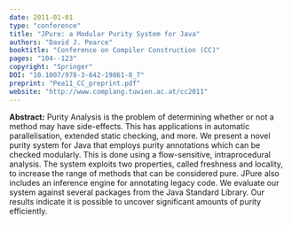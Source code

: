 ```yaml
---
date: 2011-01-01
type: "conference"
title: "JPure: a Modular Purity System for Java"
authors: "David J. Pearce"
booktitle: "Conference on Compiler Construction (CC)"
pages: "104--123"
copyright: "Springer"
DOI: "10.1007/978-3-642-19861-8_7"
preprint: "Pea11_CC_preprint.pdf"
website: "http://www.complang.tuwien.ac.at/cc2011"
---
```


**Abstract:** Purity Analysis is the problem of determining whether or not a method may have side-effects. This has applications in automatic parallelisation, extended static checking, and more. We present a novel purity system for Java that employs purity annotations which can be checked modularly. This is done using a flow-sensitive, intraprocedural analysis. The system exploits two properties, called freshness and locality, to increase the range of methods that can be considered pure. JPure also includes an inference engine for annotating legacy code. We evaluate our system against several packages from the Java Standard Library. Our results indicate it is possible to uncover significant amounts of purity efficiently.
